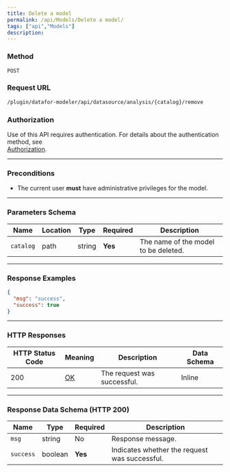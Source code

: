 ```yaml
---
title: Delete a model
permalink: /api/Models/Delete a model/
tags: ["api","Models"]
description: 
---
```


### **Method**
`POST`

### **Request URL**
```html
/plugin/datafor-modeler/api/datasource/analysis/{catalog}/remove
```  

### **Authorization**
Use of this API requires authentication. For details about the authentication method, see  
[Authorization](/api/index/#_5-authentication-security).

---

### **Preconditions**
- The current user **must** have administrative privileges for the model.

---

### **Parameters Schema**

| Name     | Location | Type   | Required | Description |
|----------|----------|--------|----------|-------------|
| `catalog` | path    | string | **Yes**  | The name of the model to be deleted. |

---

### **Response Examples**

```json
{
  "msg": "success",
  "success": true
}
```  

---

### **HTTP Responses**

| HTTP Status Code | Meaning | Description | Data Schema |
|------------------|---------|-------------|-------------|
| 200 | [OK](https://tools.ietf.org/html/rfc7231#section-6.3.1) | The request was successful. | Inline |

---

### **Response Data Schema (HTTP 200)**

| Name      | Type    | Required | Description |
|-----------|---------|----------|-------------|
| `msg`     | string  | No       | Response message. |
| `success` | boolean | **Yes**  | Indicates whether the request was successful. |